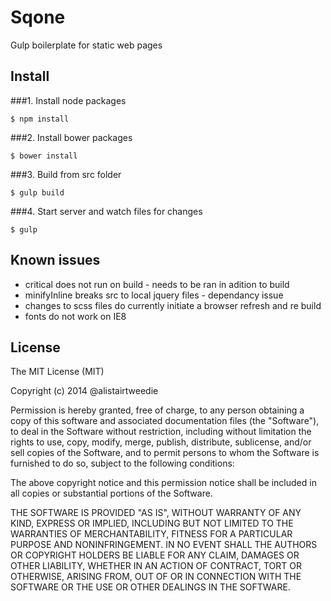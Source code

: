 # Sqone
Gulp boilerplate for static web pages

## Install

###1. Install node packages

	$ npm install


###2. Install bower packages

	$ bower install


###3. Build from src folder

	$ gulp build

###4. Start server and watch files for changes

	$ gulp	
	    	

## Known issues

* critical does not run on build - needs to be ran in adition to build
* minifyInline breaks src to local jquery files - dependancy issue
* changes to scss files do currently initiate a browser refresh and re build
* fonts do not work on IE8

 
## License

The MIT License (MIT)

Copyright (c) 2014 @alistairtweedie

Permission is hereby granted, free of charge, to any person obtaining a copy of this software and associated documentation files (the "Software"), to deal in the Software without restriction, including without limitation the rights to use, copy, modify, merge, publish, distribute, sublicense, and/or sell copies of the Software, and to permit persons to whom the Software is furnished to do so, subject to the following conditions:

The above copyright notice and this permission notice shall be included in all copies or substantial portions of the Software.

THE SOFTWARE IS PROVIDED "AS IS", WITHOUT WARRANTY OF ANY KIND, EXPRESS OR IMPLIED, INCLUDING BUT NOT LIMITED TO THE WARRANTIES OF MERCHANTABILITY, FITNESS FOR A PARTICULAR PURPOSE AND NONINFRINGEMENT. IN NO EVENT SHALL THE AUTHORS OR COPYRIGHT HOLDERS BE LIABLE FOR ANY CLAIM, DAMAGES OR OTHER LIABILITY, WHETHER IN AN ACTION OF CONTRACT, TORT OR OTHERWISE, ARISING FROM, OUT OF OR IN CONNECTION WITH THE SOFTWARE OR THE USE OR OTHER DEALINGS IN THE SOFTWARE.
